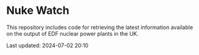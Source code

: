 # Nuke Watch

This repository includes code for retrieving the latest information available on the output of EDF nuclear power plants in the UK.

Last updated: 2024-07-02 20:10